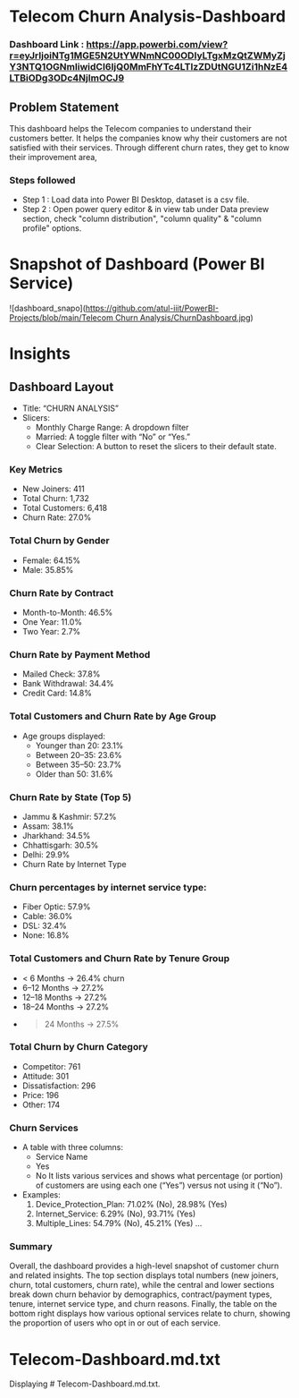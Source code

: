 

# Telecom Churn Analysis-Dashboard

### Dashboard Link : https://app.powerbi.com/view?r=eyJrIjoiNTg1MGE5N2UtYWNmNC00ODIyLTgxMzQtZWMyZjY3NTQ1OGNmIiwidCI6IjQ0MmFhYTc4LTIzZDUtNGU1Zi1hNzE4LTBiODg3ODc4NjlmOCJ9

## Problem Statement

This dashboard helps the Telecom companies to understand their customers better. It helps the companies know why their customers are not satisfied with their services. Through different churn rates, they get to know their improvement area, 
### Steps followed 

- Step 1 : Load data into Power BI Desktop, dataset is a csv file.
- Step 2 : Open power query editor & in view tab under Data preview section, check "column distribution", "column quality" & "column profile" options.

# Snapshot of Dashboard (Power BI Service)

![dashboard_snapo]([https://github.com/atul-iiit/PowerBI-Projects/blob/main/Telecom Churn Analysis/ChurnDashboard.jpg](https://github.com/atul-iiit/PowerBI-Projects/blob/main/Telecom%20Churn%20Analysis/ChurnDashboard.jpg))


# Insights

## Dashboard Layout
- Title: “CHURN ANALYSIS” 
- Slicers:
    - Monthly Charge Range: A dropdown filter
    - Married: A toggle filter with “No” or “Yes.”
    - Clear Selection: A button to reset the slicers to their default state.

### Key Metrics 
- New Joiners: 411
- Total Churn: 1,732
- Total Customers: 6,418
- Churn Rate: 27.0%

### Total Churn by Gender
- Female: 64.15%
- Male: 35.85%

### Churn Rate by Contract
- Month-to-Month: 46.5%
- One Year: 11.0%
- Two Year: 2.7%

### Churn Rate by Payment Method
- Mailed Check: 37.8%
- Bank Withdrawal: 34.4%
- Credit Card: 14.8%

### Total Customers and Churn Rate by Age Group

- Age groups displayed: 
    - Younger than 20: 23.1%
    -  Between 20–35: 23.6%
    -  Between 35–50: 23.7%
    -  Older than 50: 31.6%

### Churn Rate by State (Top 5)
- Jammu & Kashmir: 57.2%
- Assam: 38.1%
- Jharkhand: 34.5%
- Chhattisgarh: 30.5%
- Delhi: 29.9%
- Churn Rate by Internet Type

### Churn percentages by internet service type:
- Fiber Optic: 57.9%
- Cable: 36.0%
- DSL: 32.4%
- None: 16.8%

### Total Customers and Churn Rate by Tenure Group
- < 6 Months → 26.4% churn
- 6–12 Months → 27.2%
- 12–18 Months → 27.2%
- 18–24 Months → 27.2%
- > 24 Months → 27.5%

### Total Churn by Churn Category
- Competitor: 761
- Attitude: 301
- Dissatisfaction: 296
- Price: 196
- Other: 174

### Churn Services
- A table with three columns: 
    - Service Name
    - Yes
    - No
It lists various services and shows what percentage (or portion) of customers are using each one (“Yes”) versus not using it (“No”). 
- Examples:
    1. Device_Protection_Plan: 71.02% (No), 28.98% (Yes)
    2. Internet_Service: 6.29% (No), 93.71% (Yes)
    3. Multiple_Lines: 54.79% (No), 45.21% (Yes) ...

### Summary
Overall, the dashboard provides a high-level snapshot of customer churn and related insights. The top section displays total numbers (new joiners, churn, total customers, churn rate), while the central and lower sections break down churn behavior by demographics, contract/payment types, tenure, internet service type, and churn reasons. Finally, the table on the bottom right displays how various optional services relate to churn, showing the proportion of users who opt in or out of each service.
# Telecom-Dashboard.md.txt
Displaying # Telecom-Dashboard.md.txt.
